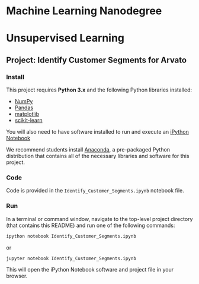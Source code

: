 # Machine Learning Nanodegree
# Unsupervised Learning
## Project: Identify Customer Segments for Arvato

### Install

This project requires **Python 3.x** and the following Python libraries installed:

- [NumPy](http://www.numpy.org/)
- [Pandas](http://pandas.pydata.org)
- [matplotlib](http://matplotlib.org/)
- [scikit-learn](http://scikit-learn.org/stable/)

You will also need to have software installed to run and execute an [iPython Notebook](http://ipython.org/notebook.html)

We recommend students install [Anaconda](https://www.continuum.io/downloads), a pre-packaged Python distribution that contains all of the necessary libraries and software for this project.

### Code

Code is provided in the `Identify_Customer_Segments.ipynb` notebook file.

### Run

In a terminal or command window, navigate to the top-level project directory (that contains this README) and run one of the following commands:

```bash
ipython notebook Identify_Customer_Segments.ipynb
```  
or
```bash
jupyter notebook Identify_Customer_Segments.ipynb
```

This will open the iPython Notebook software and project file in your browser.
